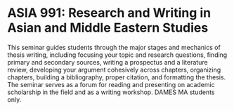 # ASIA 991: Research and Writing in Asian and Middle Eastern Studies

This seminar guides students through the major stages and mechanics of thesis writing, including focusing your topic and research questions, finding primary and secondary sources, writing a prospectus and a literature review, developing your argument cohesively across chapters, organizing chapters, building a bibliography, proper citation, and formatting the thesis. The seminar serves as a forum for reading and presenting on academic scholarship in the field and as a writing workshop. DAMES MA students only.